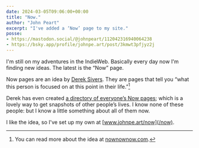 ```yaml
---
date: 2024-03-05T09:06:00+00:00
title: "Now."
author: "John Peart"
excerpt: "I've added a ‘Now’ page to my site."
posse:
- https://mastodon.social/@johnpeart/112042316940064238
- https://bsky.app/profile/johnpe.art/post/3kmwt3pfjyz2j
---
```


I'm still on my adventures in the IndieWeb. Basically every day now I'm finding new ideas. The latest is the “Now” page.

Now pages are an idea by [Derek Sivers](https://sive.rs/). They are pages that tell you “what this person is focused on at this point in their life.”[^now] 

Derek has even created [a directory of everyone’s Now pages](//nownownow.com); which is a lovely way to get snapshots of other people’s lives. I know none of these people: but I know a little something about all of them now.

[^now]: You can read more about the idea at [nownownow.com](https://nownownow.com/about).

I like the idea, so I've set up my own at [www.johnpe.art/now](/now).